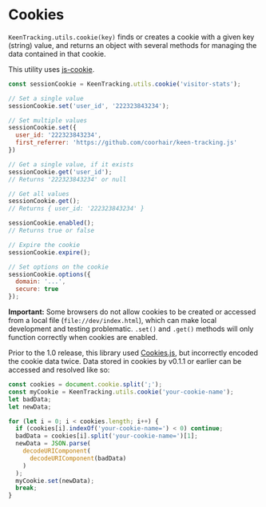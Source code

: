 # Cookies

`KeenTracking.utils.cookie(key)` finds or creates a cookie with a given key (string) value, and returns an object with several methods for managing the data contained in that cookie.

This utility uses [js-cookie](https://github.com/js-cookie/js-cookie).

```javascript
const sessionCookie = KeenTracking.utils.cookie('visitor-stats');

// Set a single value
sessionCookie.set('user_id', '222323843234');

// Set multiple values
sessionCookie.set({
  user_id: '222323843234',
  first_referrer: 'https://github.com/coorhair/keen-tracking.js'
})

// Get a single value, if it exists
sessionCookie.get('user_id');
// Returns '222323843234' or null

// Get all values
sessionCookie.get();
// Returns { user_id: '222323843234' }

sessionCookie.enabled();
// Returns true or false

// Expire the cookie
sessionCookie.expire();

// Set options on the cookie
sessionCookie.options({
  domain: '...',
  secure: true
});
```

**Important:** Some browsers do not allow cookies to be created or accessed from a local file (`file://dev/index.html`), which can make local development and testing problematic. `.set()` and `.get()` methods will only function correctly when cookies are enabled.

<a name="cookie-migration"></a>
Prior to the 1.0 release, this library used [Cookies.js](https://github.com/ScottHamper/Cookies), but incorrectly encoded the cookie data twice. Data stored in cookies by v0.1.1 or earlier can be accessed and resolved like so:

```javascript
const cookies = document.cookie.split(';');
const myCookie = KeenTracking.utils.cookie('your-cookie-name');
let badData;
let newData;

for (let i = 0; i < cookies.length; i++) {
  if (cookies[i].indexOf('your-cookie-name=') < 0) continue;
  badData = cookies[i].split('your-cookie-name=')[1];
  newData = JSON.parse(
    decodeURIComponent(
      decodeURIComponent(badData)
    )
  );
  myCookie.set(newData);
  break;
}
```
